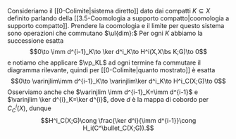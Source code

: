Consideriamo il [[0-Colimite|sistema diretto]] dato dai compatti $K\subseteq X$ definito parlando della [[3.5-Coomologia a supporto compatto|coomologia a supporto compatto]]. Prendere la coomologia e il limite per questo sistema sono operazioni che commutano
$\ul{dim}:$ Per ogni $K$ abbiamo la successione esatta $$0\to \imm d^{i-1}_K\to \ker d^i_K\to H^i(X,X\bs K;G)\to 0$$ e notiamo che applicare $\vp_KL$ ad ogni termine fa commutare il diagramma rilevante, quindi per [[0-Colimite|quanto mostrato]] è esatta $$0\to \varinjlim\imm d^{i-1}_K\to \varinjlim\ker d^i_K\to H^i_C(X;G)\to 0$$Osserviamo anche che $\varinjlim \imm d^{i-1}_K=\imm d^{i-1}$ e $\varinjlim \ker d^{i}_K=\ker d^{i}$, dove $d$ è la mappa di cobordo per $C^i_C(X)$, dunque $$H^i_C(X;G)\cong \frac{\ker d^i}{\imm d^{i-1}}\cong H_i(C^\bullet_C(X;G)).$$